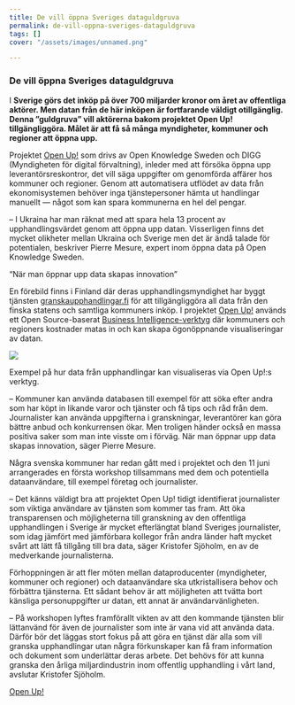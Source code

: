 ```yaml
---
title: De vill öppna Sveriges dataguldgruva
permalink: de-vill-oppna-sveriges-dataguldgruva
tags: []
cover: "/assets/images/unnamed.png"

---
```

### **De vill öppna Sveriges dataguldgruva**

I **Sverige görs det inköp på över 700 miljarder kronor om året av offentliga aktörer. Men datan från de här inköpen är fortfarande väldigt otillgänglig. Denna ”guldgruva” vill aktörerna bakom projektet Open Up! tillgängliggöra. Målet är att få så många myndigheter, kommuner och regioner att öppna upp.**

Projektet [Open Up!](https://openup.okfn.se) som drivs av Open Knowledge Sweden och DIGG (Myndigheten för digital förvaltning), inleder med att försöka öppna upp leverantörsreskontror, det vill säga uppgifter om genomförda affärer hos kommuner och regioner. Genom att automatisera utflödet av data från ekonomisystemen behöver inga tjänstepersoner hämta ut handlingar manuellt — något som kan spara kommunerna en hel del pengar.

– I Ukraina har man räknat med att spara hela 13 procent av upphandlingsvärdet genom att öppna upp datan. Visserligen finns det mycket olikheter mellan Ukraina och Sverige men det är ändå talade för potentialen, beskriver Pierre Mesure, expert inom öppna data på Open Knowledge Sweden.

“När man öppnar upp data skapas innovation”

En förebild finns i Finland där deras upphandlingsmyndighet har byggt tjänsten [granskaupphandlingar.fi](https://granskaupphandlingar.fi) för att tillgängliggöra all data från den finska statens och samtliga kommuners inköp. I projektet [Open Up!](https://openup.okfn.se) används ett Open Source-baserat [Business Intelligence-verktyg](https://www.metabase.com) där kommuners och regioners kostnader matas in och kan skapa ögonöppnande visualiseringar av datan.

![](/assets/images/unnamed.png)

Exempel på hur data från upphandlingar kan visualiseras via Open Up!:s verktyg.

– Kommuner kan använda databasen till exempel för att söka efter andra som har köpt in likande varor och tjänster och få tips och råd från dem. Journalister kan använda uppgifterna i granskningar, leverantörer kan göra bättre anbud och konkurrensen ökar. Men troligen händer också en massa positiva saker som man inte visste om i förväg. När man öppnar upp data skapas innovation, säger Pierre Mesure.

Några svenska kommuner har redan gått med i projektet och den 11 juni arrangerades en första workshop tillsammans med dem och potentiella dataanvändare, till exempel företag och journalister.

– Det känns väldigt bra att projektet Open Up! tidigt identifierat journalister som viktiga användare av tjänsten som kommer tas fram. Att öka transparensen och möjligheterna till granskning av den offentliga upphandlingen i Sverige är mycket efterlängtat bland Sveriges journalister, som idag jämfört med jämförbara kollegor från andra länder haft mycket svårt att lätt få tillgång till bra data, säger Kristofer Sjöholm, en av de medverkande journalisterna.

Förhoppningen är att fler möten mellan dataproducenter (myndigheter, kommuner och regioner) och dataanvändare ska utkristallisera behov och förbättra tjänsterna. Ett sådant behov är att möjligheten att tvätta bort känsliga personuppgifter ur datan, ett annat är användarvänligheten.

– På workshopen lyftes framförallt vikten av att den kommande tjänsten blir lättanvänd för även de journalister som inte är vana vid att använda data. Därför bör det läggas stort fokus på att göra en tjänst där alla som vill granska upphandlingar utan några förkunskaper kan få fram information och dokument som underlättar deras arbete. Det behövs för att kunna granska den årliga miljardindustrin inom offentlig upphandling i vårt land, avslutar Kristofer Sjöholm.

[Open Up!](https://openup.okfn.se)
